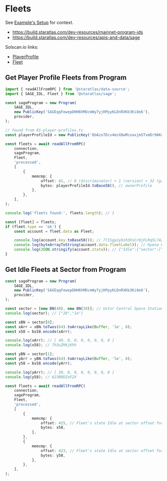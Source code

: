 # Fleets

See [Example's Setup](../intro.html#examples-setup) for context.

* https://build.staratlas.com/dev-resources/mainnet-program-ids
* https://build.staratlas.com/dev-resources/apis-and-data/sage

Solscan.io links:

* [PlayerProfile](https://solscan.io/account/8bAzn7Dcv4msX8wMcoaxjm5TvmDr9AKqN3QhQxGxSTjS)
* [Fleet](https://solscan.io/account/771Sgp2yb1h3XsCrQjFLRq5L74ZX6qD8wzbZmjGeMxtF)

## Get Player Profile Fleets from Program

```typescript
import { readAllFromRPC } from '@staratlas/data-source';
import { SAGE_IDL, Fleet } from '@staratlas/sage';

const sageProgram = new Program(
    SAGE_IDL,
    new PublicKey('SAGEqqFewepDHH6hMDcmWy7yjHPpyKLDnRXKb3Ki8e6'),
    provider,
);

// found from 01-player-profiles.ts
const playerProfileId = new PublicKey('8bAzn7Dcv4msX8wMcoaxjm5TvmDr9AKqN3QhQxGxSTjS');

const fleets = await readAllFromRPC(
    connection,
    sageProgram,
    Fleet,
    'processed',
    [
        {
            memcmp: {
                offset: 41, // 8 (discriminator) + 1 (version) + 32 (gameId)
                bytes: playerProfileId.toBase58(), // ownerProfile
            },
        },
    ],
);

console.log('fleets found:', fleets.length); // 1

const [fleet] = fleets;
if (fleet.type == 'ok') {
    const account = fleet.data as Fleet;

    console.log(account.key.toBase58()); // 771Sgp2yb1h3XsCrQjFLRq5L74ZX6qD8wzbZmjGeMxtF (as of 2023-11-14)
    console.log(byteArrayToString(account.data.fleetLabel)); // Hyena Fleet (as of 2023-11-14)
    console.log(JSON.stringify(account.state)); // {"Idle":{"sector":["-28","1e"]}}
}
```

## Get Idle Fleets at Sector from Program

```typescript
const sageProgram = new Program(
    SAGE_IDL,
    new PublicKey('SAGEqqFewepDHH6hMDcmWy7yjHPpyKLDnRXKb3Ki8e6'),
    provider,
);

const sector = [new BN(40), new BN(30)]; // Ustur Central Space Station
console.log(sector); // ["28","1e"]

const xBN = sector[0];
const xArr = xBN.toTwos(64).toArrayLike(Buffer, 'le', 8);
const x58 = bs58.encode(xArr);

console.log(xArr); // [ 40, 0, 0, 0, 0, 0, 0, 0 ]
console.log(x58); // 7h3uZHkjKhh

const yBN = sector[1];
const yArr = yBN.toTwos(64).toArrayLike(Buffer, 'le', 8);
const y58 = bs58.encode(yArr);

console.log(yArr); // [ 30, 0, 0, 0, 0, 0, 0, 0 ]
console.log(y58); // 623BRDZoF2X

const fleets = await readAllFromRPC(
    connection,
    sageProgram,
    Fleet,
    'processed',
    [
        {
            memcmp: {
                offset: 415, // Fleet's state Idle at sector offset for X
                bytes: x58,
            },
        },
        {
            memcmp: {
                offset: 423, // Fleet's state Idle at sector offset for Y
                bytes: y58,
            },
        },
    ],
);
```
